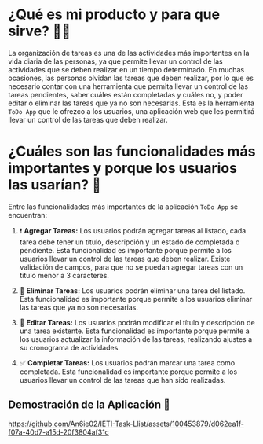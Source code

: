 # ¿Qué es mi producto y para que sirve? 🤔📝

La organización de tareas es una de las actividades más importantes en la vida diaria de las personas, ya que permite llevar un control de las actividades que se deben realizar en un tiempo determinado. En muchas ocasiones, las personas olvidan las tareas que deben realizar, por lo que es necesario contar con una herramienta que permita llevar un control de las tareas pendientes, saber cuáles están completadas y cuáles no, y poder editar o eliminar las tareas que ya no son necesarias. Esta es la herramienta `ToDo App` que le ofrezco a los usuarios, una aplicación web que les permitirá llevar un control de las tareas que deben realizar.

# ¿Cuáles son las funcionalidades más importantes y porque los usuarios las usarían? 📌

Entre las funcionalidades más importantes de la aplicación `ToDo App` se encuentran:

1. ❗ **Agregar Tareas:**  Los usuarios podrán agregar tareas al listado, cada tarea debe tener un título, descripción y un estado de completada o pendiente. Esta funcionalidad es importante porque permite a los usuarios llevar un control de las tareas que deben realizar.
Existe validación de campos, para que no se puedan agregar tareas con un titulo menor a 3 caracteres.

2. 🚫 **Eliminar Tareas:** Los usuarios podrán eliminar una tarea del listado. Esta funcionalidad es importante porque permite a los usuarios eliminar las tareas que ya no son necesarias.

3. 🔄 **Editar Tareas:** Los usuarios podrán modificar el título y descripción de una tarea existente. Esta funcionalidad es importante porque permite a los usuarios actualizar la información de las tareas, realizando ajustes a su cronograma de actividades.

4. ✅ **Completar Tareas:** Los usuarios podrán marcar una tarea como completada. Esta funcionalidad es importante porque permite a los usuarios llevar un control de las tareas que han sido realizadas.

## Demostración de la Aplicación 📸

https://github.com/An6ie02/IETI-Task-Llist/assets/100453879/d062ea1f-f07a-40d7-a15d-20f3804af31c